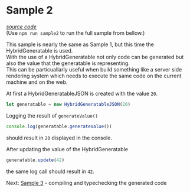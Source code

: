 # Sample 2

[*source code*](samples/sample-2.ts)  
(Use `npm run sample2` to run the full sample from bellow.)

This sample is nearly the same as Sample 1, but this time the HybridGeneratable is used.  
With the use of a HybridGeneratable not only code can be generated but also the value that the generatable is representing.  
This can be particuallarly useful when build something like a server side rendering system which needs to execute the same code on the current machine and on the web.  

At first a HybridGeneratableJSON is created with the value `20`.

```typescript
let generatable = new HybridGeneratableJSON(20)
```

Logging the result of `generateValue()` 

```typescript
console.log(generatable.generateValue())
```

should result in `20` displayed in the console.  

After updating the value of the HybridGeneratable

```typescript
generatable.update(42)
```

the same log call should result in `42`.

Next: [Sample 3](sample-3.md) - compiling and typechecking the generated code